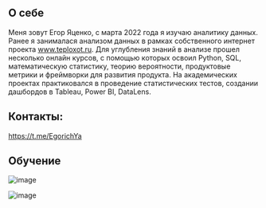 ## О себе
Меня зовут Егор Яценко, с марта 2022 года я изучаю аналитику данных. Ранее я занималася анализом данных в рамках собственного интернет проекта www.teploxot.ru.
Для углубления знаний в анализе прошел несколько онлайн курсов, с помощью которых освоил Python, SQL, математическую статистику, теорию вероятности, продуктовые метрики и фреймворки для развития продукта. На академических проектах практиковался в проведение статистических тестов, создании дашбордов в Tableau, Power BI, DataLens.

## Контакты:
https://t.me/EgorichYa

## Обучение
![image](https://github.com/Egorichya/EgorYatsenko/assets/118539754/37aac791-77a9-4af6-9d0e-58a8ab1253f5)

![image](https://github.com/Egorichya/EgorYatsenko/assets/118539754/c1c572cf-8cd9-4c70-b843-5eb990e4a52a)




